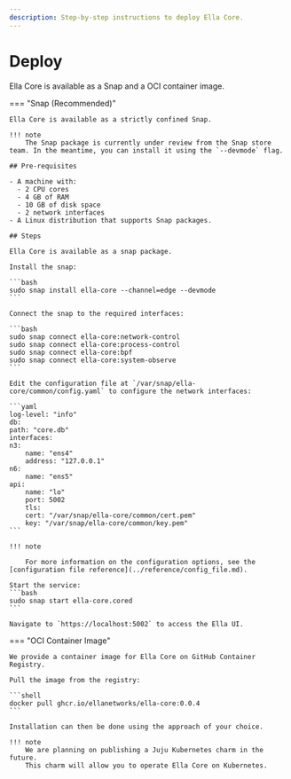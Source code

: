 ```yaml
---
description: Step-by-step instructions to deploy Ella Core.
---
```


# Deploy

Ella Core is available as a Snap and a OCI container image.

=== "Snap (Recommended)"

    Ella Core is available as a strictly confined Snap.

    !!! note
        The Snap package is currently under review from the Snap store team. In the meantime, you can install it using the `--devmode` flag.

    ## Pre-requisites

    - A machine with:
      - 2 CPU cores
      - 4 GB of RAM
      - 10 GB of disk space
      - 2 network interfaces
    - A Linux distribution that supports Snap packages.
  
    ## Steps

    Ella Core is available as a snap package.

    Install the snap:

    ```bash
    sudo snap install ella-core --channel=edge --devmode
    ```

    Connect the snap to the required interfaces:

    ```bash
    sudo snap connect ella-core:network-control
    sudo snap connect ella-core:process-control
    sudo snap connect ella-core:bpf
    sudo snap connect ella-core:system-observe
    ```

    Edit the configuration file at `/var/snap/ella-core/common/config.yaml` to configure the network interfaces:

    ```yaml
    log-level: "info"
    db:
    path: "core.db"
    interfaces: 
    n3: 
        name: "ens4"
        address: "127.0.0.1"
    n6:
        name: "ens5"
    api:
        name: "lo"
        port: 5002
        tls:
        cert: "/var/snap/ella-core/common/cert.pem"
        key: "/var/snap/ella-core/common/key.pem"
    ```

    !!! note
        
        For more information on the configuration options, see the [configuration file reference](../reference/config_file.md).

    Start the service:
    ```bash
    sudo snap start ella-core.cored
    ```

    Navigate to `https://localhost:5002` to access the Ella UI.


=== "OCI Container Image"

    We provide a container image for Ella Core on GitHub Container Registry.

    Pull the image from the registry:

    ```shell
    docker pull ghcr.io/ellanetworks/ella-core:0.0.4
    ```

    Installation can then be done using the approach of your choice. 

    !!! note
        We are planning on publishing a Juju Kubernetes charm in the future. 
        This charm will allow you to operate Ella Core on Kubernetes.
